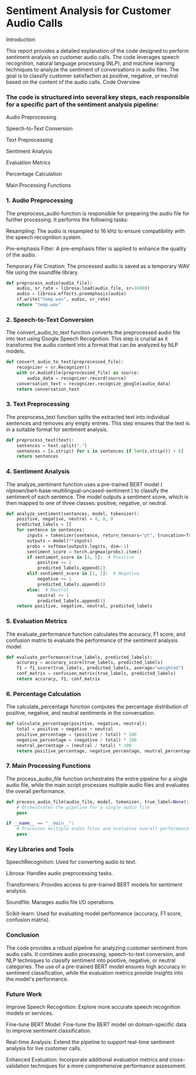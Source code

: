 # Sentiment Analysis for Customer Audio Calls
Introduction

This report provides a detailed explanation of the code designed to perform sentiment analysis on customer audio calls. The code leverages speech recognition, natural language processing (NLP), and machine learning techniques to analyze the sentiment of conversations in audio files. The goal is to classify customer satisfaction as positive, negative, or neutral based on the content of the audio calls.
Code Overview

### The code is structured into several key steps, each responsible for a specific part of the sentiment analysis pipeline:

Audio Preprocessing

Speech-to-Text Conversion

Text Preprocessing

Sentiment Analysis

Evaluation Metrics

Percentage Calculation

Main Processing Functions

### 1. Audio Preprocessing

The preprocess_audio function is responsible for preparing the audio file for further processing. It performs the following tasks:

Resampling: The audio is resampled to 16 kHz to ensure compatibility with the speech recognition system.

Pre-emphasis Filter: A pre-emphasis filter is applied to enhance the quality of the audio.

Temporary File Creation: The processed audio is saved as a temporary WAV file using the soundfile library.
```python
def preprocess_audio(audio_file):
    audio, sr_rate = librosa.load(audio_file, sr=16000)
    audio = librosa.effects.preemphasis(audio)
    sf.write("temp.wav", audio, sr_rate)
    return "temp.wav"
```
### 2. Speech-to-Text Conversion

The convert_audio_to_text function converts the preprocessed audio file into text using Google Speech Recognition. This step is crucial as it transforms the audio content into a format that can be analyzed by NLP models.
```python
def convert_audio_to_text(preprocessed_file):
    recognizer = sr.Recognizer()
    with sr.AudioFile(preprocessed_file) as source:
        audio_data = recognizer.record(source)
    conversation_text = recognizer.recognize_google(audio_data)
    return conversation_text
```
### 3. Text Preprocessing

The preprocess_text function splits the extracted text into individual sentences and removes any empty entries. This step ensures that the text is in a suitable format for sentiment analysis.
```python
def preprocess_text(text):
    sentences = text.split(".")
    sentences = [s.strip() for s in sentences if len(s.strip()) > 0]
    return sentences
```
### 4. Sentiment Analysis
The analyze_sentiment function uses a pre-trained BERT model ( nlptown/bert-base-multilingual-uncased-sentiment ) to classify the sentiment of each sentence. The model outputs a sentiment score, which is then mapped to one of three classes: positive, negative, or neutral.
```python
def analyze_sentiment(sentences, model, tokenizer):
    positive, negative, neutral = 0, 0, 0
    predicted_labels = []
    for sentence in sentences:
        inputs = tokenizer(sentence, return_tensors="pt", truncation=True, padding=True)
        outputs = model(**inputs)
        probs = softmax(outputs.logits, dim=-1)
        sentiment_score = torch.argmax(probs).item()
        if sentiment_score in [4, 5]:  # Positive
            positive += 1
            predicted_labels.append(2)
        elif sentiment_score in [1, 2]:  # Negative
            negative += 1
            predicted_labels.append(0)
        else:  # Neutral
            neutral += 1
            predicted_labels.append(1)
    return positive, negative, neutral, predicted_labels
```
### 5. Evaluation Metrics

The evaluate_performance function calculates the accuracy, F1 score, and confusion matrix to evaluate the performance of the sentiment analysis model.
```python
def evaluate_performance(true_labels, predicted_labels):
    accuracy = accuracy_score(true_labels, predicted_labels)
    f1 = f1_score(true_labels, predicted_labels, average="weighted")
    conf_matrix = confusion_matrix(true_labels, predicted_labels)
    return accuracy, f1, conf_matrix
```
### 6. Percentage Calculation

The calculate_percentage function computes the percentage distribution of positive, negative, and neutral sentiments in the conversation.
```python
def calculate_percentage(positive, negative, neutral):
    total = positive + negative + neutral
    positive_percentage = (positive / total) * 100
    negative_percentage = (negative / total) * 100
    neutral_percentage = (neutral / total) * 100
    return positive_percentage, negative_percentage, neutral_percentage
```
### 7. Main Processing Functions

The process_audio_file function orchestrates the entire pipeline for a single audio file, while the main script processes multiple audio files and evaluates the overall performance.
```python
def process_audio_file(audio_file, model, tokenizer, true_label=None):
    # Orchestrates the pipeline for a single audio file
    pass

if __name__ == "__main__":
    # Processes multiple audio files and evaluates overall performance
    pass
```
### Key Libraries and Tools

SpeechRecognition: Used for converting audio to text.

Librosa: Handles audio preprocessing tasks.

Transformers: Provides access to pre-trained BERT models for sentiment analysis.

Soundfile: Manages audio file I/O operations.

Scikit-learn: Used for evaluating model performance (accuracy, F1 score, confusion matrix).

### Conclusion

The code provides a robust pipeline for analyzing customer sentiment from audio calls. It combines audio processing, speech-to-text conversion, and NLP techniques to classify sentiment into positive, negative, or neutral categories. The use of a pre-trained BERT model ensures high accuracy in sentiment classification, while the evaluation metrics provide insights into the model's performance.

### Future Work

Improve Speech Recognition: Explore more accurate speech recognition models or services.

Fine-tune BERT Model: Fine-tune the BERT model on domain-specific data to improve sentiment classification.

Real-time Analysis: Extend the pipeline to support real-time sentiment analysis for live customer calls.

Enhanced Evaluation: Incorporate additional evaluation metrics and cross-validation techniques for a more comprehensive performance assessment.
    
